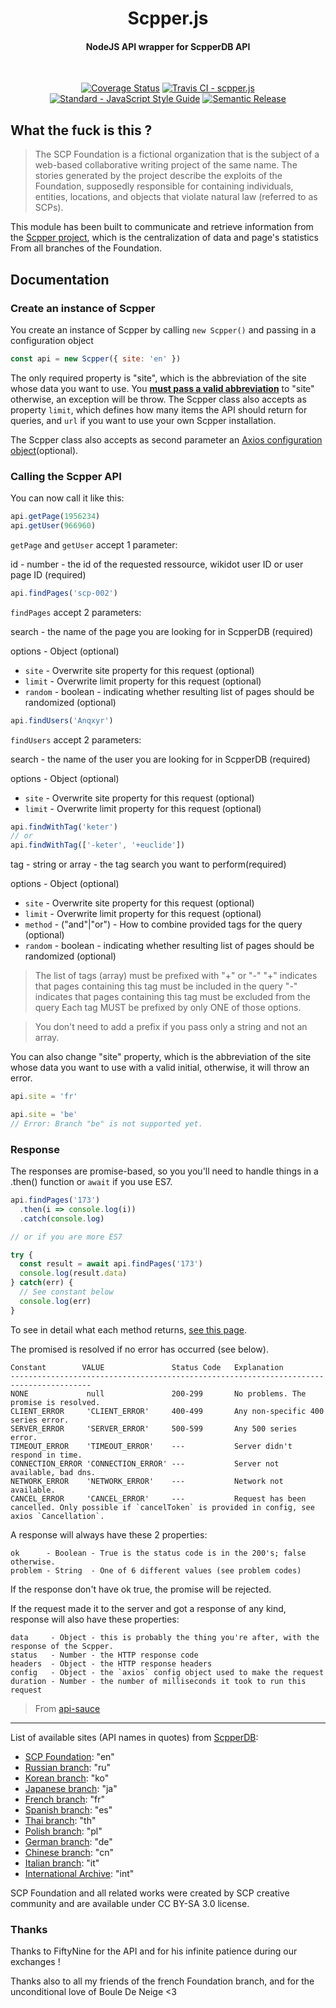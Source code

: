 <h1 align="center">
  Scpper.js
  <h4 align="center">NodeJS API wrapper for ScpperDB API</h4>
  <br>
</h1>

<p align="center">
  <a href='https://coveralls.io/github/HelloEdit/scpper.js?branch=master'><img src='https://coveralls.io/repos/github/HelloEdit/scpper.js/badge.svg?branch=master' alt='Coverage Status' /></a>
  <a href="https://travis-ci.org/HelloEdit/scpper.js"><img src="https://travis-ci.org/HelloEdit/scpper.js.svg?branch=master" alt="Travis CI - scpper.js"></a>
  <a href="https://standardjs.com"><img src="https://img.shields.io/badge/code_style-standard-brightgreen.svg" alt="Standard - JavaScript Style Guide"></a>
  <a href="https://github.com/semantic-release/semantic-release"><img src="https://img.shields.io/badge/%20%20%F0%9F%93%A6%F0%9F%9A%80-semantic--release-e10079.svg" alt="Semantic Release"></a>
</p>

## What the fuck is this ?

> The SCP Foundation is a fictional organization that is the subject of a web-based collaborative writing project of the same name. The stories generated by the project describe the exploits of the Foundation, supposedly responsible for containing individuals, entities, locations, and objects that violate natural law (referred to as SCPs).

This module has been built to communicate and retrieve information from the [Scpper project](https://github.com/FiftyNine/ScpperDB), which is the centralization of data and page's statistics From all branches of the Foundation.

## Documentation

### Create an instance of Scpper

You create an instance of Scpper by calling `new Scpper()` and passing in a configuration object

```js
const api = new Scpper({ site: 'en' })
```

The only required property is "site", which is the abbreviation of the site whose data you want to use. You [**must pass a valid abbreviation**](https://github.com/HelloEdit/scpper.js/blob/develop/src/typings/SiteInitial.ts) to "site" otherwise, an exception will be throw. The Scpper class also accepts as property `limit`, which defines how many items the API should return for queries, and `url` if you want to use your own Scpper installation.

The Scpper class also accepts as second parameter an [Axios configuration object](https://github.com/axios/axios#request-config)(optional).

### Calling the Scpper API

You can now call it like this:

```js
api.getPage(1956234)
api.getUser(966960)
```

`getPage` and `getUser` accept 1 parameter:

id - number - the id of the requested ressource, wikidot user ID or user page ID (required)

```js
api.findPages('scp-002')
```
`findPages` accept 2 parameters:

search - the name of the page you are looking for in ScpperDB (required)

options - Object (optional)
  - `site` - Overwrite site property for this request (optional)
  - `limit` - Overwrite limit property for this request (optional)
  - `random` - boolean - indicating whether resulting list of pages should be randomized (optional)

```js
api.findUsers('Anqxyr')
```
`findUsers` accept 2 parameters:

search - the name of the user you are looking for in ScpperDB (required)

options - Object (optional)
  - `site` - Overwrite site property for this request (optional)
  - `limit` - Overwrite limit property for this request (optional)

```js
api.findWithTag('keter')
// or
api.findWithTag(['-keter', '+euclide'])
```

tag - string or array - the tag search you want to perform(required)

options - Object (optional)
  - `site` - Overwrite site property for this request (optional)
  - `limit` - Overwrite limit property for this request (optional)
  - `method` - ("and"|"or") - How to combine provided tags for the query (optional)
  - `random` - boolean - indicating whether resulting list of pages should be randomized (optional)

> The list of tags (array) must be  prefixed with "+" or "-"
>    "+" indicates that pages containing this tag must be included in the query
>    "-" indicates that pages containing this tag must be excluded from the query
>    Each tag MUST be prefixed by only ONE of those options.

> You don't need to add a prefix if you pass only a string and not an array.

You can also change "site" property, which is the abbreviation of the site whose data you want to use with a valid initial, otherwise, it will throw an error.

```js
api.site = 'fr'

api.site = 'be'
// Error: Branch "be" is not supported yet.
```

### Response

The responses are promise-based, so you you'll need to handle things in a .then() function or `await` if you use ES7.

```js
api.findPages('173')
  .then(i => console.log(i))
  .catch(console.log)

// or if you are more ES7

try {
  const result = await api.findPages('173')
  console.log(result.data)
} catch(err) {
  // See constant below
  console.log(err)
}
```

To see in detail what each method returns, [see this page](https://github.com/FiftyNine/ScpperDB#api).

The promised is resolved if no error has occurred (see below).

```
Constant        VALUE               Status Code   Explanation
----------------------------------------------------------------------------------------
NONE             null               200-299       No problems. The promise is resolved.
CLIENT_ERROR     'CLIENT_ERROR'     400-499       Any non-specific 400 series error.
SERVER_ERROR     'SERVER_ERROR'     500-599       Any 500 series error.
TIMEOUT_ERROR    'TIMEOUT_ERROR'    ---           Server didn't respond in time.
CONNECTION_ERROR 'CONNECTION_ERROR' ---           Server not available, bad dns.
NETWORK_ERROR    'NETWORK_ERROR'    ---           Network not available.
CANCEL_ERROR     'CANCEL_ERROR'     ---           Request has been cancelled. Only possible if `cancelToken` is provided in config, see axios `Cancellation`.
```

A response will always have these 2 properties:

```
ok      - Boolean - True is the status code is in the 200's; false otherwise.
problem - String  - One of 6 different values (see problem codes)
```

If the response don't have ok true, the promise will be rejected.

If the request made it to the server and got a response of any kind, response will also have these properties:

```
data     - Object - this is probably the thing you're after, with the response of the Scpper.
status   - Number - the HTTP response code
headers  - Object - the HTTP response headers
config   - Object - the `axios` config object used to make the request
duration - Number - the number of milliseconds it took to run this request
```

> From [api-sauce](https://github.com/infinitered/apisauce)

---

List of available sites (API names in quotes) from [ScpperDB](https://github.com/FiftyNine/ScpperDB#list-of-available-sites-api-names-in-quotes):
- [SCP Foundation](scp-wiki.net): "en"
- [Russian branch](scpfoundation.ru): "ru"
- [Korean branch](ko.scp-wiki.net): "ko"
- [Japanese branch](ja.scp-wiki.net): "ja"
- [French branch](fondationscp.wikidot.com): "fr"
- [Spanish branch](lafundacionscp.wikidot.com): "es"
- [Thai branch](scp-th.wikidot.com): "th"
- [Polish branch](scp-wiki.net.pl): "pl"
- [German branch](scp-wiki-de.wikidot.com): "de"
- [Chinese branch](scp-wiki-cn.wikidot.com): "cn"
- [Italian branch](fondazionescp.wikidot.com): "it"
- [International Archive](http://scp-int.wikidot.com): "int"

SCP Foundation and all related works were created by SCP creative community and are available under CC BY-SA 3.0 license.

### Thanks

Thanks to FiftyNine for the API and for his infinite patience during our exchanges !

Thanks also to all my friends of the french Foundation branch, and for the unconditional love of Boule De Neige <3